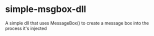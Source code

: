 # simple-msgbox-dll
A simple dll that uses MessageBox() to create a message box into the process it's injected 
